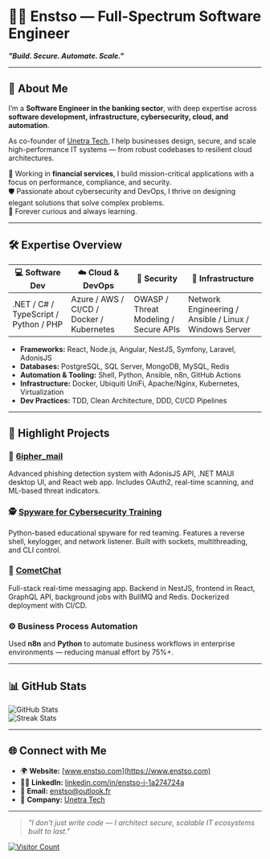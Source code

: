 # 👨‍💻 Enstso — Full-Spectrum Software Engineer

**_"Build. Secure. Automate. Scale."_**

---

## 🚀 About Me

I’m a **Software Engineer in the banking sector**, with deep expertise across **software development, infrastructure, cybersecurity, cloud, and automation**.

As co-founder of [Unetra Tech](https://unetratech.com), I help businesses design, secure, and scale high-performance IT systems — from robust codebases to resilient cloud architectures.

💼 Working in **financial services**, I build mission-critical applications with a focus on performance, compliance, and security.  
🛡️ Passionate about cybersecurity and DevOps, I thrive on designing elegant solutions that solve complex problems.  
🧠 Forever curious and always learning.

---

## 🛠️ Expertise Overview

| 💻 Software Dev | ☁️ Cloud & DevOps | 🔐 Security | 🧱 Infrastructure |
|----------------|------------------|-------------|-------------------|
| .NET / C# / TypeScript / Python / PHP | Azure / AWS / CI/CD / Docker / Kubernetes | OWASP / Threat Modeling / Secure APIs | Network Engineering / Ansible / Linux / Windows Server |

- **Frameworks:** React, Node.js, Angular, NestJS, Symfony, Laravel, AdonisJS  
- **Databases:** PostgreSQL, SQL Server, MongoDB, MySQL, Redis  
- **Automation & Tooling:** Shell, Python, Ansible, n8n, GitHub Actions  
- **Infrastructure:** Docker, Ubiquiti UniFi, Apache/Nginx, Kubernetes, Virtualization  
- **Dev Practices:** TDD, Clean Architecture, DDD, CI/CD Pipelines

---

## 📌 Highlight Projects

### 🔐 [6ipher_mail](#)
Advanced phishing detection system with AdonisJS API, .NET MAUI desktop UI, and React web app. Includes OAuth2, real-time scanning, and ML-based threat indicators.

### 🕵️ [Spyware for Cybersecurity Training](#)
Python-based educational spyware for red teaming. Features a reverse shell, keylogger, and network listener. Built with sockets, multithreading, and CLI control.

### 💬 [CometChat](#)
Full-stack real-time messaging app. Backend in NestJS, frontend in React, GraphQL API, background jobs with BullMQ and Redis. Dockerized deployment with CI/CD.

### ⚙️ Business Process Automation
Used **n8n** and **Python** to automate business workflows in enterprise environments — reducing manual effort by 75%+.

---

## 📊 GitHub Stats

![GitHub Stats](https://github-readme-stats.vercel.app/api?username=Enstso&show_icons=true&theme=tokyonight&count_private=true)  
![Streak Stats](https://github-readme-streak-stats.herokuapp.com/?user=Enstso&theme=tokyonight)

---

## 🌐 Connect with Me

- 🌍 **Website:** [www.enstso.com](https://www.enstso.com)  
- 🧑‍💼 **LinkedIn:** [linkedin.com/in/enstso-j-1a274724a](https://www.linkedin.com/in/enstso-j-1a274724a)  
- 💌 **Email:** enstso@outlook.fr  
- 🧠 **Company:** [Unetra Tech](https://unetratech.com)

---

> _"I don't just write code — I architect secure, scalable IT ecosystems built to last."_

[![Visitor Count](https://visitcount.itsvg.in/api?id=Enstso&icon=5&color=1)](https://visitcount.itsvg.in)
